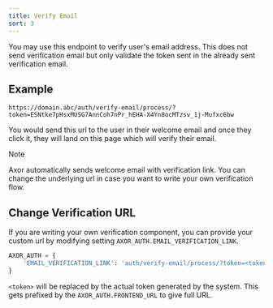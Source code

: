 ```yaml
---
title: Verify Email
sort: 3
---
```


You may use this endpoint to verify user's email address. This does not send verification email but only validate the token sent in the already sent verification email.

## Example

```
https://domain.abc/auth/verify-email/process/?token=ESNtke7pHsxMUSG7AnnCoh7nPr_hEHA-X4Yn8ocMTzsv_1j-Mufxc6bw
```

You would send this url to the user in their welcome email and once they click it, they will land on this page which will verify their email.

> [!NOTE]
> Axor automatically sends welcome email with verification link. You can change the underlying url in case you want to write your own verification flow.

## Change Verification URL

If you are writing your own verification component, you can provide your custom url by modifying setting
`AXOR_AUTH.EMAIL_VERIFICATION_LINK`.

```python
AXOR_AUTH = {
    'EMAIL_VERIFICATION_LINK': 'auth/verify-email/process/?token=<token>'
}
```

`<token>` will be replaced by the actual token generated by the system. This gets prefixed by the `AXOR_AUTH.FRONTEND_URL` to give full URL.
